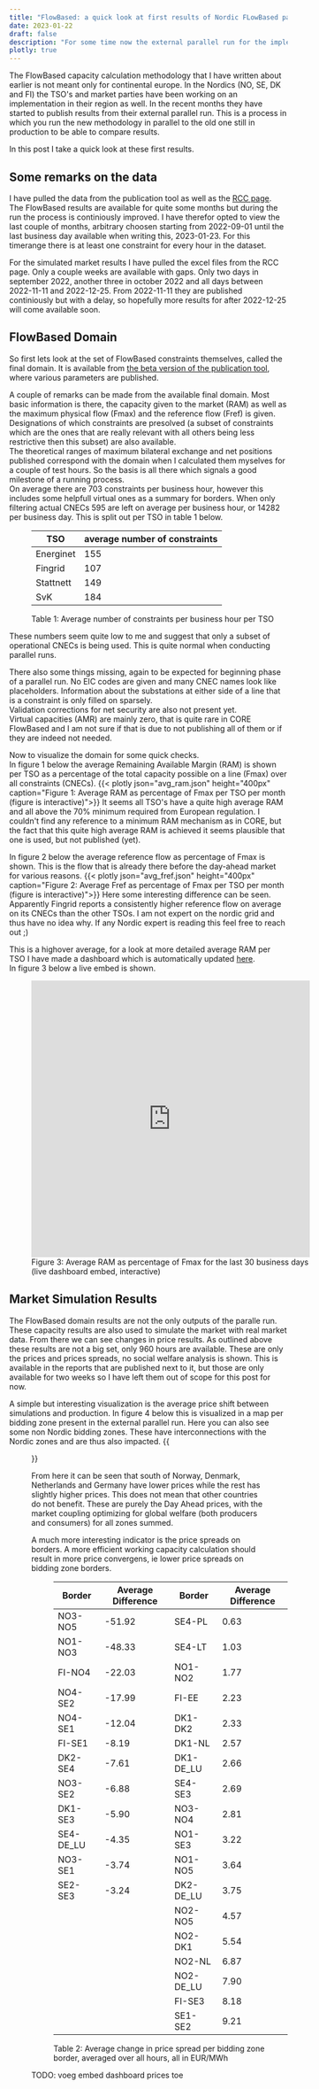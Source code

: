 ```yaml
---
title: "FlowBased: a quick look at first results of Nordic FLowBased parallel run"
date: 2023-01-22
draft: false
description: "For some time now the external parallel run for the implementation of the FlowBased capacity calculation methodology in the Nordics is live. Time to look at the first results!"
plotly: true
---
```


The FlowBased capacity calculation methodology that I have written about earlier is not meant only for continental europe. In the Nordics (NO, SE, DK and FI) the TSO's and market parties have been working on an implementation in their region as well. In the recent months they have started to publish results from their external parallel run. This is a process in which you run the new methodology in parallel to the old one still in production to be able to compare results.

In this post I take a quick look at these first results.

## Some remarks on the data
I have pulled the data from the publication tool as well as the [RCC page](https://nordic-rcc.net/flow-based).  
The FlowBased results are available for quite some months but during the run the process is continiously improved. I have therefor opted to view the last couple of months, arbitrary choosen starting from 2022-09-01 until the last business day available when writing this, 2023-01-23. For this timerange there is at least one constraint for every hour in the dataset.

For the simulated market results I have pulled the excel files from the RCC page. Only a couple weeks are available with gaps. Only two days in september 2022, another three in october 2022 and all days between 2022-11-11 and 2022-12-25. From 2022-11-11 they are published continiously but with a delay, so hopefully more results for after 2022-12-25 will come available soon.

## FlowBased Domain
So first lets look at the set of FlowBased constraints themselves, called the final domain. It is available from [the beta version of the publication tool](https://test-publicationtool.jao.eu/nordic/), where various parameters are published.  

A couple of remarks can be made from the available final domain. Most basic information is there, the capacity given to the market (RAM) as well as the maximum physical flow (Fmax) and the reference flow (Fref) is given.  
Designations of which constraints are presolved (a subset of constraints which are the ones that are really relevant with all others being less restrictive then this subset) are also available.  
The theoretical ranges of maximum bilateral exchange and net positions published correspond with the domain when I calculated them myselves for a couple of test hours. So the basis is all there which signals a good milestone of a running process.  
On average there are 703 constraints per business hour, however this includes some helpfull virtual ones as a summary for borders. When only filtering actual CNECs 595 are left on average per business hour, or 14282 per business day. This is split out per TSO in table 1 below.
<figure class="left" style="width:100%">

| TSO | average number of constraints |
|-------|-------|
| Energinet | 155 |
| Fingrid | 107 |
| Stattnett | 149 |
| SvK | 184 |


<figcaption class="center">Table 1: Average number of constraints per business hour per TSO</figcaption>
</figure>
These numbers seem quite low to me and suggest that only a subset of operational CNECs is being used. This is quite normal when conducting parallel runs. 
   
There also some things missing, again to be expected for beginning phase of a parallel run. No EIC codes are given and many CNEC names look like placeholders. Information about the substations at either side of a line that is a constraint is only filled on sparsely.  
Validation corrections for net security are also not present yet.  
Virtual capacities (AMR) are mainly zero, that is quite rare in CORE FlowBased and I am not sure if that is due to not publishing all of them or if they are indeed not needed.

Now to visualize the domain for some quick checks.  
In figure 1 below the average Remaining Available Margin (RAM) is shown per TSO as a percentage of the total capacity possible on a line (Fmax) over all constraints (CNECs).
{{< plotly json="avg_ram.json" height="400px" caption="Figure 1: Average RAM as percentage of Fmax per TSO per month (figure is interactive)">}}
It seems all TSO's have a quite high average RAM and all above the 70% minimum required from European regulation. I couldn't find any reference to a minimum RAM mechanism as in CORE, but the fact that this quite high average RAM is achieved it seems plausible that one is used, but not published (yet).

In figure 2 below the average reference flow as percentage of Fmax is shown. This is the flow that is already there before the day-ahead market for various reasons.
{{< plotly json="avg_fref.json" height="400px" caption="Figure 2: Average Fref as percentage of Fmax per TSO per month (figure is interactive)">}}
Here some interesting difference can be seen. Apparently Fingrid reports a consistently higher reference flow on average on its CNECs than the other TSOs. I am not expert on the nordic grid and thus have no idea why. If any Nordic expert is reading this feel free to reach out ;)

This is a highover average, for a look at more detailed average RAM per TSO I have made a dashboard which is automatically updated [here](https://data.boerman.dev/d/ZsMawToVz/nordic-flowbased-parallel-run-domain-results?orgId=1).  
In figure 3 below a live embed is shown.
<figure class="left" style="width:100%">

<iframe src="https://data.boerman.dev/d-solo/ZsMawToVz/nordic-flowbased-parallel-run-domain-results?orgId=1&theme=dark&panelId=2" width="100%" height="500vh" frameborder="0"></iframe>

<figcaption class="center">Figure 3: Average RAM as percentage of Fmax for the last 30 business days (live dashboard embed, interactive)<figcaption>
</figure>

## Market Simulation Results
The FlowBased domain results are not the only outputs of the paralle run. These capacity results are also used to simulate the market with real market data. From there we can see changes in price results. As outlined above these results are not a big set, only 960 hours are available. These are only the prices and prices spreads, no social welfare analysis is shown. This is available in the reports that are published next to it, but those are only available for two weeks so I have left them out of scope for this post for now.

A simple but interesting visualization is the average price shift between simulations and production. In figure 4 below this is visualized in a map per bidding zone present in the external parallel run. Here you can also see some non Nordic bidding zones. These have interconnections with the Nordic zones and are thus also impacted.
{{<figure src="prices_diff.png" caption="Figure 4: Average difference between simulated prices and production prices per hour over all hours, negative number means a lower price on average in the simulations. All in EUR/MWh" >}}

From here it can be seen that south of Norway, Denmark, Netherlands and Germany have lower prices while the rest has slightly higher prices. This does not mean that other countries do not benefit. These are purely the Day Ahead prices, with the market coupling optimizing for global welfare (both producers and consumers) for all zones summed.

A much more interesting indicator is the price spreads on borders. A more efficient working capacity calculation should result in more price convergens, ie lower price spreads on bidding zone borders.
<figure class="left" style="width:100%">


| Border    | Average Difference | Border    | Average Difference |
|-----------|--------------------|-----------|--------------------|
| NO3-NO5   | -51.92             | SE4-PL    | 0.63               |
| NO1-NO3   | -48.33             | SE4-LT    | 1.03               |
| FI-NO4    | -22.03             | NO1-NO2   | 1.77               |
| NO4-SE2   | -17.99             | FI-EE     | 2.23               |
| NO4-SE1   | -12.04             | DK1-DK2   | 2.33               |
| FI-SE1    | -8.19              | DK1-NL    | 2.57               |
| DK2-SE4   | -7.61              | DK1-DE_LU | 2.66               |
| NO3-SE2   | -6.88              | SE4-SE3   | 2.69               |
| DK1-SE3   | -5.90              | NO3-NO4   | 2.81               |
| SE4-DE_LU | -4.35              | NO1-SE3   | 3.22               |
| NO3-SE1   | -3.74              | NO1-NO5   | 3.64               |
| SE2-SE3   | -3.24              | DK2-DE_LU | 3.75               |
|           |                    | NO2-NO5   | 4.57               |
|           |                    | NO2-DK1   | 5.54               |
|           |                    | NO2-NL    | 6.87               |
|           |                    | NO2-DE_LU | 7.90               |
|           |                    | FI-SE3    | 8.18               |
|           |                    | SE1-SE2   | 9.21               |

<figcaption class="center">Table 2: Average change in price spread per bidding zone border, averaged over all hours, all in EUR/MWh</figcaption>
</figure>

TODO: voeg embed dashboard prices toe

